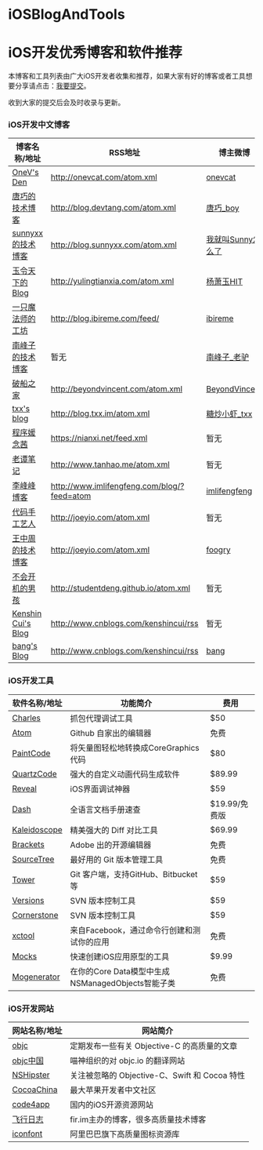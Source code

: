 # iOSBlogAndTools
iOS开发优秀博客和软件推荐
=========
本博客和工具列表由广大iOS开发者收集和推荐，如果大家有好的博客或者工具想要分享请点击：[我要提交](https://github.com/imlifengfeng/iOSBlogAndTools/issues/1)。

收到大家的提交后会及时收录与更新。


### iOS开发中文博客
博客名称/地址 | RSS地址 | 博主微博
----- | ----- | -----
[OneV's Den](http://onevcat.com) | <http://onevcat.com/atom.xml> | [onevcat](http://weibo.com/onevcat)
[唐巧的技术博客](http://blog.devtang.com) | <http://blog.devtang.com/atom.xml> | [唐巧_boy](http://weibo.com/tangqiaoboy)
[sunnyxx的技术博客](http://blog.sunnyxx.com/) | <http://blog.sunnyxx.com/atom.xml> | [我就叫Sunny怎么了](http://weibo.com/p/1005051364395395/info?mod=pedit_more)
[玉令天下的Blog](http://yulingtianxia.com) | <http://yulingtianxia.com/atom.xml> | [杨萧玉HIT](http://weibo.com/yulingtianxia)
[一只魔法师的工坊](http://blog.ibireme.com/) | <http://blog.ibireme.com/feed/> | [ibireme ](http://weibo.com/ibireme)
[南峰子的技术博客](http://southpeak.github.io) | 暂无 | [南峰子_老驴](http://weibo.com/touristdiary)
[破船之家](http://beyondvincent.com) | <http://beyondvincent.com/atom.xml> | [BeyondVincent ](http://weibo.com/beyondvincent)
[txx's blog](http://blog.txx.im) | <http://blog.txx.im/atom.xml> | [糖炒小虾_txx](http://weibo.com/rpplusplus)
[程序媛念茜](https://nianxi.net/) | <https://nianxi.net/feed.xml> | 暂无
[老谭笔记](http://www.tanhao.me/) | <http://www.tanhao.me/atom.xml> | 暂无
[李峰峰博客](http://www.imlifengfeng.com/blog/) | <http://www.imlifengfeng.com/blog/?feed=atom> | [imlifengfeng](http://weibo.com/devfeng/home)
[代码手工艺人](http://joeyio.com) | <http://joeyio.com/atom.xml> | 暂无
[王中周的技术博客](http://joeyio.com) | <http://joeyio.com/atom.xml> | [foogry](http://weibo.com/foogry)
[不会开机的男孩](http://studentdeng.github.io) | <http://studentdeng.github.io/atom.xml> | 暂无
[Kenshin Cui's Blog](http://www.cnblogs.com/kenshincui/) | <http://www.cnblogs.com/kenshincui/rss> | 暂无
[bang's Blog](http://blog.cnbang.net) | <http://www.cnblogs.com/kenshincui/rss> | [bang](http://weibo.com/bang)



### iOS开发工具
软件名称/地址 | 功能简介 | 费用
----- | ----- | -----
[Charles](http://www.charlesproxy.com/) | 抓包代理调试工具 | $50
[Atom](https://atom.io/) | Github 自家出的编辑器 | 免费
[PaintCode](http://www.paintcodeapp.com/) | 将矢量图轻松地转换成CoreGraphics代码 | $80
[QuartzCode](http://www.quartzcodeapp.com) | 强大的自定义动画代码生成软件 | $89.99
[Reveal](https://revealapp.com) | iOS界面调试神器 | $59
[Dash](https://kapeli.com/dash) | 全语言文档手册速查 | $19.99/免费版
[Kaleidoscope](http://www.kaleidoscopeapp.com/) | 精美强大的 Diff 对比工具 | $69.99
[Brackets](http://brackets.io/) | Adobe 出的开源编辑器 | 免费
[SourceTree](https://www.sourcetreeapp.com) | 最好用的 Git 版本管理工具 | 免费
[Tower](https://www.git-tower.com/) | Git 客户端，支持GitHub、Bitbucket等 | $59
[Versions](http://versionsapp.com/) | SVN 版本控制工具 | $59
[Cornerstone](https://www.zennaware.com/cornerstone/) | SVN 版本控制工具 | $59
[xctool](https://github.com/facebook/xctool) | 来自Facebook，通过命令行创建和测试你的应用 | 免费
[Mocks](https://github.com/facebook/xctool) | 快速创建iOS应用原型的工具 | $9.99
[Mogenerator](http://rentzsch.github.com/mogenerator/) | 在你的Core Data模型中生成NSManagedObjects智能子类 | 免费


### iOS开发网站
网站名称/地址 | 网站简介
----- | -----
[objc](https://www.objc.io/) | 定期发布一些有关 Objective-C 的高质量的文章
[objc中国](http://objccn.io/) | 喵神组织的对 objc.io 的翻译网站
[NSHipster](http://nshipster.cn/) | 关注被忽略的 Objective-C、Swift 和 Cocoa 特性
[CocoaChina](http://www.cocoachina.com) | 最大苹果开发者中文社区
[code4app](http://www.code4app.com) | 国内的iOS开源资源网站
[飞行日志](http://blog.fir.im) | fir.im主办的博客，很多高质量技术博客
[iconfont](http://www.iconfont.cn) | 阿里巴巴旗下高质量图标资源库
